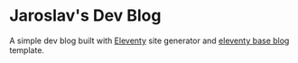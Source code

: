# Jaroslav's Dev Blog

A simple dev blog built with [Eleventy](https://www.11ty.dev/) site generator and [eleventy base blog](https://github.com/11ty/eleventy-base-blog) template.
